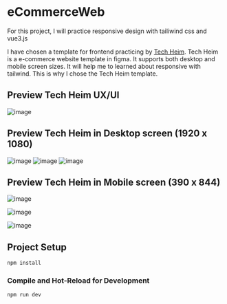 # eCommerceWeb

For this project, I will practice responsive design with tailiwind css and vue3.js 

I have chosen a template for frontend practicing by [Tech Heim](https://www.figma.com/file/GMgXULAm9huQOzQbP7lg5h/Tech-Heim-%7C-Mobile-%26-Tech-Website-(Community)?type=design&node-id=1089%3A2600&mode=design&t=O8onrmBqHnTJLbIq-1).
Tech Heim is a e-commerce website template in figma. It supports both desktop and mobile screen sizes. It will help me to learned about responsive with tailwind. This is why I chose the Tech Heim template.

## Preview Tech Heim UX/UI
![image](https://github.com/ThanakornWongklad1/eCommerceWeb/assets/102203038/4da52a85-65ae-4540-9f00-e0aa6742455e)

## Preview Tech Heim in Desktop screen (1920 x 1080)
![image](https://github.com/ThanakornWongklad1/eCommerceWeb/assets/102203038/92d1d7b5-5873-4938-b82d-1a876a22799d)
![image](https://github.com/ThanakornWongklad1/eCommerceWeb/assets/102203038/d78bae5c-48b1-422a-a0e0-48843a29a7a6)
![image](https://github.com/ThanakornWongklad1/eCommerceWeb/assets/102203038/83cff91a-593e-418e-91ca-216dbef651e3)

## Preview Tech Heim in Mobile screen (390 x 844)
![image](https://github.com/ThanakornWongklad1/eCommerceWeb/assets/102203038/4b79fca5-0ad6-4548-a75c-c8dfc93c66d8)

![image](https://github.com/ThanakornWongklad1/eCommerceWeb/assets/102203038/d7ab506c-ade0-48ba-8d38-773317f711df)

![image](https://github.com/ThanakornWongklad1/eCommerceWeb/assets/102203038/9399e1c5-d209-4472-94fe-cf782451ff39)


## Project Setup

```sh
npm install
```

### Compile and Hot-Reload for Development

```sh
npm run dev
```
